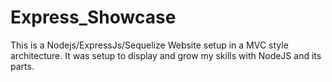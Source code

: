 # Express_Showcase

This is a Nodejs/ExpressJs/Sequelize Website setup in a MVC style architecture. It was setup to display and grow my skills with NodeJS and 
its parts. 
